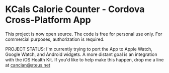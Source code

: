 ﻿KCals Calorie Counter - Cordova Cross-Platform App
====================================================
This project is now open source. The code is free for personal use only. For commercial purposes, authorization is required.

PROJECT STATUS:
I'm currently trying to port the App to Apple Watch, Google Watch, and Android widgets. A more distant goal is an integration with the iOS Health Kit.
If you'd like to help make this happen, drop me a line at cancian@ateus.net
